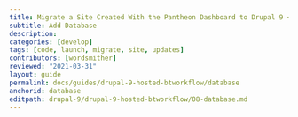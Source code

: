 ```yaml
---
title: Migrate a Site Created With the Pantheon Dashboard to Drupal 9 + Build Tools
subtitle: Add Database
description: 
categories: [develop]
tags: [code, launch, migrate, site, updates]
contributors: [wordsmither]
reviewed: "2021-03-31"
layout: guide
permalink: docs/guides/drupal-9-hosted-btworkflow/database
anchorid: database
editpath: drupal-9/drupal-9-hosted-btworkflow/08-database.md
---
```


<Partial file="migrate-add-database.md" />

